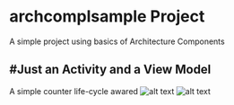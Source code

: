 # archcomplsample Project
A simple project using basics of Architecture Components

#Just an Activity and a View Model
-
A simple counter life-cycle awared
![alt text](https://image.ibb.co/n0gBfJ/Screenshot_1529494592.png)
![alt text](https://image.ibb.co/gpcHLJ/Screenshot_1529494614.png)


